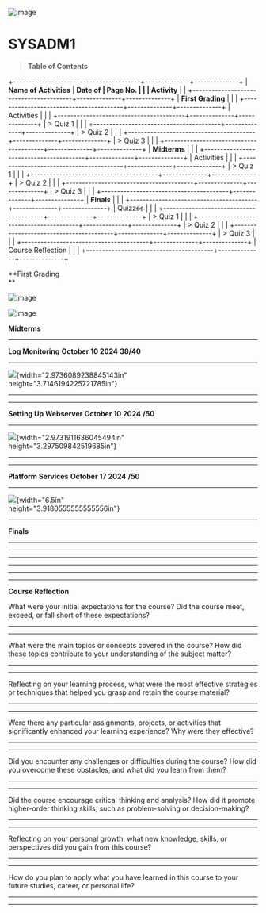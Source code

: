 ![image](https://github.com/user-attachments/assets/8554dca4-1a1f-40a8-894f-d06946f500e8)


# SYSADM1

> **Table of Contents**

+----------------------------------------+--------------+--------------+
| **Name of Activities**                 | **Date of    | **Page No.** |
|                                        | Activity**   |              |
+----------------------------------------+--------------+--------------+
| **First Grading**                      |              |              |
+----------------------------------------+--------------+--------------+
| Activities                             |              |              |
+----------------------------------------+--------------+--------------+
| > Quiz 1                               |              |              |
+----------------------------------------+--------------+--------------+
| > Quiz 2                               |              |              |
+----------------------------------------+--------------+--------------+
| > Quiz 3                               |              |              |
+----------------------------------------+--------------+--------------+
| **Midterms**                           |              |              |
+----------------------------------------+--------------+--------------+
| Activities                             |              |              |
+----------------------------------------+--------------+--------------+
| > Quiz 1                               |              |              |
+----------------------------------------+--------------+--------------+
| > Quiz 2                               |              |              |
+----------------------------------------+--------------+--------------+
| > Quiz 3                               |              |              |
+----------------------------------------+--------------+--------------+
| **Finals**                             |              |              |
+----------------------------------------+--------------+--------------+
| Quizzes                                |              |              |
+----------------------------------------+--------------+--------------+
| > Quiz 1                               |              |              |
+----------------------------------------+--------------+--------------+
| > Quiz 2                               |              |              |
+----------------------------------------+--------------+--------------+
| > Quiz 3                               |              |              |
+----------------------------------------+--------------+--------------+
| Course Reflection                      |              |              |
+----------------------------------------+--------------+--------------+

**First Grading\
**

![image](https://github.com/user-attachments/assets/beab64f3-2bc8-4273-a29c-ba57fd185df6)


![image](https://github.com/user-attachments/assets/3e77dd21-d0ce-4aa0-9e5b-d8328d75796a)

**Midterms**

  ----------------------------------------------------------------------------------------------------------------------------------------------
  **Log Monitoring**                                                                             **October 10 2024**     **38/40**
  ---------------------------------------------------------------------------------------------- ----------------------- -----------------------
  ![](vertopal_701885b917354f4b8d39a7c9d76269dd/media/image5.png){width="2.9736089238845143in"                           
  height="3.7146194225721785in"}                                                                                         

  ----------------------------------------------------------------------------------------------------------------------------------------------

  ----------------------------------------------------------------------------------------------------------------------------------------------
  **Setting Up Webserver**                                                                       **October 10 2024**     **/50**
  ---------------------------------------------------------------------------------------------- ----------------------- -----------------------
  ![](vertopal_701885b917354f4b8d39a7c9d76269dd/media/image6.png){width="2.9731911636045494in"                           
  height="3.297509842519685in"}                                                                                          

  ----------------------------------------------------------------------------------------------------------------------------------------------

  ------------------------------------------------------------------------------------------------------------------------------
  **Platform Services**                                                           **October 17 2024**      **/50**
  ------------------------------------------------------------------------------- ------------------------ ---------------------
  ![](vertopal_701885b917354f4b8d39a7c9d76269dd/media/image7.png){width="6.5in"                            
  height="3.9180555555555556in"}                                                                           

  ------------------------------------------------------------------------------------------------------------------------------

**Finals**

  ----------------------- ----------------------- -----------------------
                                                  

  ----------------------- ----------------------- -----------------------

  ----------------------- ----------------------- -----------------------
                                                  

  ----------------------- ----------------------- -----------------------

  ----------------------- ----------------------- -----------------------
                                                  

  ----------------------- ----------------------- -----------------------

**Course Reflection**

What were your initial expectations for the course? Did the course meet,
exceed, or fall short of these expectations?

  -----------------------------------------------------------------------

  -----------------------------------------------------------------------

What were the main topics or concepts covered in the course? How did
these topics contribute to your understanding of the subject matter?

  -----------------------------------------------------------------------

  -----------------------------------------------------------------------

Reflecting on your learning process, what were the most effective
strategies or techniques that helped you grasp and retain the course
material?

  -----------------------------------------------------------------------

  -----------------------------------------------------------------------

Were there any particular assignments, projects, or activities that
significantly enhanced your learning experience? Why were they
effective?

  -----------------------------------------------------------------------

  -----------------------------------------------------------------------

Did you encounter any challenges or difficulties during the course? How
did you overcome these obstacles, and what did you learn from them?

  -----------------------------------------------------------------------

  -----------------------------------------------------------------------

Did the course encourage critical thinking and analysis? How did it
promote higher-order thinking skills, such as problem-solving or
decision-making?

  -----------------------------------------------------------------------

  -----------------------------------------------------------------------

Reflecting on your personal growth, what new knowledge, skills, or
perspectives did you gain from this course?

  -----------------------------------------------------------------------

  -----------------------------------------------------------------------

How do you plan to apply what you have learned in this course to your
future studies, career, or personal life?

  -----------------------------------------------------------------------

  -----------------------------------------------------------------------

